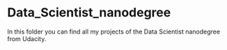 # Data_Scientist_nanodegree

In this folder you can find all my projects of the Data Scientist nanodegree from Udacity.
